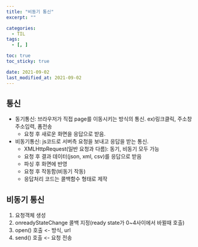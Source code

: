 ```yaml
---
title: "비동기 통신"
excerpt: ""

categories:
  - TIL
tags:
  - [, ]

toc: true
toc_sticky: true

date: 2021-09-02
last_modified_at: 2021-09-02
---
```


## 통신
- 동기통신: 브라우저가 직접 page를 이동시키는 방식의 통신. ex)링크클릭, 주소창 주소입력, 폼전송
    - 요청 후 새로운 화면을 응답으로 받음.
- 비동기통신: js코드로 서버측 요청을 보내고 응답을 받는 통신.
    - XMLHttpRequest(일반 요청과 다름): 동기, 비동기 모두 가능
    - 요청 후 결과 데이터(json, xml, csv)를 응답으로 받음
    - 파싱 후 화면에 반영
    - 요청 후 작동함(비동기 작동)
    - 응답처리 코드는 콜백함수 형태로 제작

## 비동기 통신
1. 요청객체 생성
2. onreadyStateChange 콜백 지정(ready state가 0~4사이에서 바뀔때 호출)
3. open() 호출 <- 방식, url
4. send() 호출 <- 요청 전송